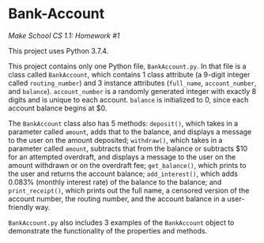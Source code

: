 # Bank-Account

<i>Make School CS 1.1: Homework #1</i>

This project uses Python 3.7.4.

This project contains only one Python file, `BankAccount.py`. In that file is a class called `BankAccount`, which contains 1 class attribute (a 9-digit integer called `routing_number`) and 3 instance attributes (`full_name`, `account_number`, and `balance`). `account_number` is a randomly generated integer with exactly 8 digits and is unique to each account. `balance` is initialized to 0, since each account balance begins at $0. 

The `BankAccount` class also has 5 methods: 
`deposit()`, which takes in a parameter called `amount`, adds that to the balance, and displays a message to the user on the amount deposited; 
`withdraw()`, which takes in a parameter called `amount`, subtracts that from the balance or subtracts $10 for an attempted overdraft, and displays a message to the user on the amount withdrawn or on the overdraft fee; 
`get_balance()`, which prints to the user and returns the account balance;
`add_interest()`, which adds 0.083% (monthly interest rate) of the balance to the balance; and 
`print_receipt()`, which prints out the full name, a censored version of the account number, the routing number, and the account balance in a user-friendly way.

`BankAccount.py` also includes 3 examples of the `BankAccount` object to demonstrate the functionality of the properties and methods.

